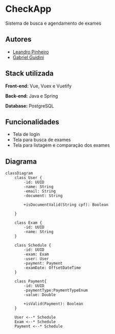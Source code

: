 
# CheckApp

Sistema de busca e agendamento de exames

## Autores

- [Leandro Pinheiro](https://github.com/leaandropinheiro)
- [Gabriel Guidini](https://github.com/gabrielguidini)

## Stack utilizada

**Front-end:** Vue, Vuex e Vuetify

**Back-end:** Java e Spring

**Database:** PostgreSQL

## Funcionalidades

- Tela de login
- Tela para busca de exames
- Tela para listagem e comparação dos exames

## Diagrama

```mermaid
classDiagram
    class User {
        -id: UUID
        -name: String
        -email: String
        -document: String

        +isDocumentValid(String cpf): Boolean

    }

    class Exam {
        -id: UUID
        -name: String
    }

    class Schedule {
        -id: UUID
        -exam: Exam
        -user: User
        -payment: Payment
        -examDate: OffsetDateTime
    }

    class Payment{
        -id: UUID
        -paymentType:PaymentTypeEnum
        -value: Double

        +isValid(Payment): Boolean 
    }

    User <--* Schedule
    Exam <--* Schedule
    Payment <--* Schedule
```
